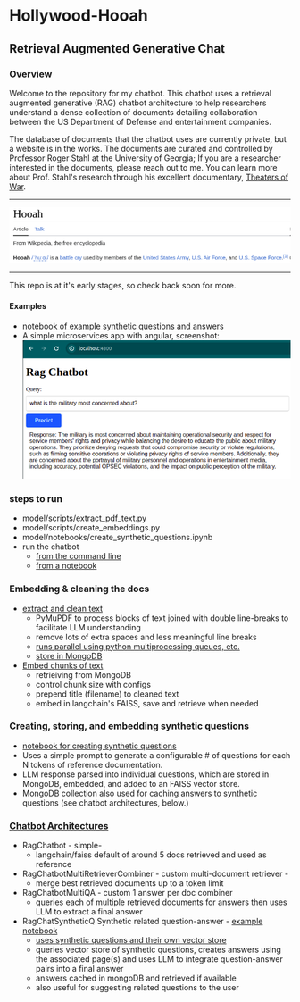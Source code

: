 # Hollywood-Hooah 
## Retrieval Augmented Generative Chat

### Overview
Welcome to the repository for my chatbot. This chatbot uses a retrieval augmented generative (RAG) chatbot architecture to help researchers understand a dense collection of documents detailing collaboration between the US Department of Defense and entertainment companies.

The database of documents that the chatbot uses are currently private, but a website is in the works. The documents are curated and controlled by Professor Roger Stahl at the University of Georgia; If you are a researcher interested in the documents, please reach out to me. You can learn more about Prof. Stahl's research through his excellent documentary, [Theaters of War](https://www.imdb.com/title/tt11841496/).

---
![wikipedia hooah definition](model/notebooks/images/wikipedia-hooah.png)

---

This repo is at it's early stages, so check back soon for more.
#### Examples 
 - [notebook of example synthetic questions and answers](model/notebooks/test_chatbot_syntheticq.ipynb)
 - A simple microservices app with angular, screenshot:![angular webpage screenshot](model/notebooks/images/angular-app-demo.png)

### steps to run
 - model/scripts/extract_pdf_text.py
 - model/scripts/create_embeddings.py
 - model/notebooks/create_synthetic_questions.ipynb
 - run the chatbot
   - [from the command line](model/scripts/query_chatbotSyntheticQ.py)
   - [from a notebook](model/notebooks/test_chatbot_syntheticq.ipynb) 


### Embedding & cleaning the docs
 - [extract and clean text](model/ragchat/pdf_reader.py)
   - PyMuPDF to process blocks of text joined with double line-breaks to facilitate LLM understanding
   - remove lots of extra spaces and less meaningful line breaks
   - [runs parallel using python multiprocessing queues, etc.](model/ragchat/mp_helper.py)
   - [store in MongoDB](model/ragchat/doc_store.py)
 - [Embed chunks of text](model/ragchat/text_embedder.py)
   - retrieiving from MongoDB
   - control chunk size with configs
   - prepend title (filename) to cleaned text
   - embed in langchain's FAISS, save and retrieve when needed

### Creating, storing, and embedding synthetic questions
 - [notebook for creating synthetic questions](model/notebooks/create_synthetic_questions.ipynb)
 - Uses a simple prompt to generate a configurable # of questions for each N tokens of reference documentation.
 - LLM response parsed into individual questions, which are stored in MongoDB, embedded, and added to an FAISS vector store.
 - MongoDB collection also used for caching answers to synthetic questions (see chatbot architectures, below.)


### [Chatbot Architectures](model/ragchat/chatbots.py)
  - RagChatbot - simple- 
    - langchain/faiss default of around 5 docs retrieved and used as reference
  - RagChatbotMultiRetrieverCombiner - custom multi-document retriever -
    - merge best retrieved documents up to a token limit
  - RagChatbotMultiQA - custom 1 answer per doc combiner 
    - queries each of multiple retrieved documents for answers then uses LLM to extract a final answer
  - RagChatSyntheticQ Synthetic related question-answer - [example notebook](model/notebooks/test_chatbot_syntheticq.ipynb)
    - [uses synthetic questions and their own vector store](notebooks/create_synthetic_questions.ipynb)
    - queries vector store of synthetic questions, creates answers using the associated page(s) and uses LLM to integrate question-answer pairs into a final answer
    - answers cached in mongoDB and retrieved if available
    - also useful for suggesting related questions to the user
    